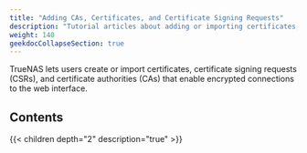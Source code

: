 ```yaml
---
title: "Adding CAs, Certificates, and Certificate Signing Requests"
description: "Tutorial articles about adding or importing certificates, certificate signing requests (CSRs), and certificate authorities (CAs) in TrueNAS."
weight: 140
geekdocCollapseSection: true
---
```


TrueNAS lets users create or import certificates, certificate signing requests (CSRs), and certificate authorities (CAs) that enable encrypted connections to the web interface.

## Contents

{{< children depth="2" description="true" >}}
